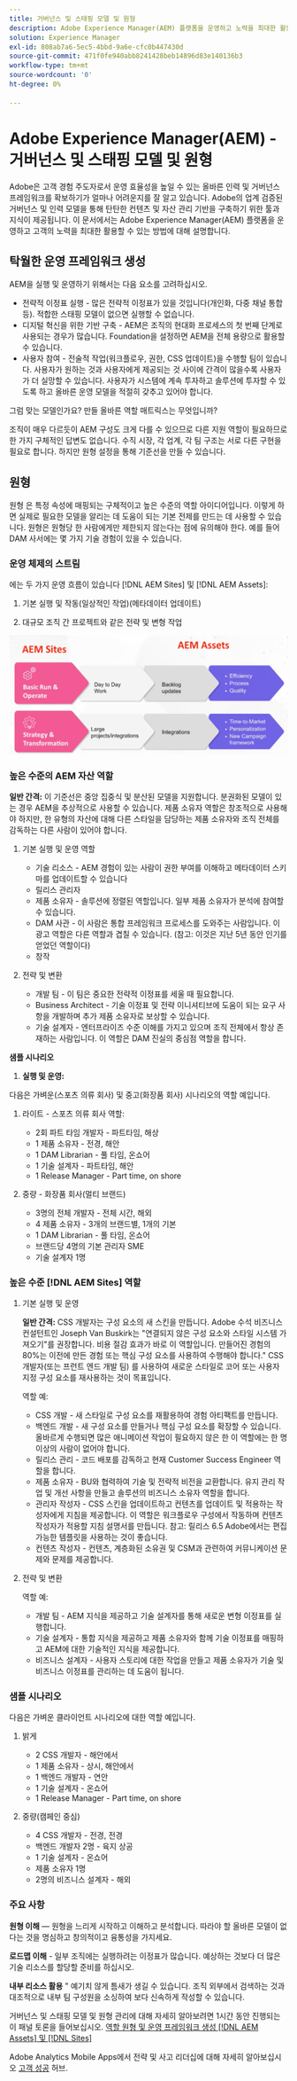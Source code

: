 ```yaml
---
title: 거버넌스 및 스태핑 모델 및 원형
description: Adobe Experience Manager(AEM) 플랫폼을 운영하고 노력을 최대한 활용할 수 있는 방법을 살펴볼 수 있습니다.
solution: Experience Manager
exl-id: 808ab7a6-5ec5-4bbd-9a6e-cfc0b447430d
source-git-commit: 471f0fe940abb8241428beb14896d83e140136b3
workflow-type: tm+mt
source-wordcount: '0'
ht-degree: 0%

---
```


# Adobe Experience Manager(AEM) - 거버넌스 및 스태핑 모델 및 원형

Adobe은 고객 경험 주도자로서 운영 효율성을 높일 수 있는 올바른 인력 및 거버넌스 프레임워크를 확보하기가 얼마나 어려운지를 잘 알고 있습니다. Adobe의 업계 검증된 거버넌스 및 인력 모델을 통해 탄탄한 컨텐츠 및 자산 관리 기반을 구축하기 위한 툴과 지식이 제공됩니다. 이 문서에서는 Adobe Experience Manager(AEM) 플랫폼을 운영하고 고객의 노력을 최대한 활용할 수 있는 방법에 대해 설명합니다.

## 탁월한 운영 프레임워크 생성

AEM을 실행 및 운영하기 위해서는 다음 요소를 고려하십시오.

* 전략적 이정표 실행 - 많은 전략적 이정표가 있을 것입니다(개인화, 다중 채널 통합 등). 적합한 스태핑 모델이 없으면 실행할 수 없습니다.
* 디지털 혁신을 위한 기반 구축 - AEM은 조직의 현대화 프로세스의 첫 번째 단계로 사용되는 경우가 많습니다. Foundation을 설정하면 AEM을 전체 용량으로 활용할 수 있습니다.
* 사용자 참여 - 전술적 작업(워크플로우, 권한, CSS 업데이트)을 수행할 팀이 있습니다. 사용자가 원하는 것과 사용자에게 제공되는 것 사이에 간격이 많을수록 사용자가 더 실망할 수 있습니다. 사용자가 시스템에 계속 투자하고 솔루션에 투자할 수 있도록 하고 올바른 운영 모델을 적절히 갖추고 있어야 합니다.

그럼 맞는 모델인가요? 만들 올바른 역할 매트릭스는 무엇입니까?

조직이 매우 다르듯이 AEM 구성도 크게 다를 수 있으므로 다른 지원 역할이 필요하므로 한 가지 구체적인 답변도 없습니다. 수직 시장, 각 업계, 각 팀 구조는 서로 다른 구현을 필요로 합니다. 하지만 원형 설정을 통해 기준선을 만들 수 있습니다.

## 원형

원형 은 특정 속성에 매핑되는 구체적이고 높은 수준의 역할 아이디어입니다. 이렇게 하면 실제로 필요한 모델을 알리는 데 도움이 되는 기본 전제를 만드는 데 사용할 수 있습니다. 원형은 원형당 한 사람에게만 제한되지 않는다는 점에 유의해야 한다. 예를 들어 DAM 사서에는 몇 가지 기술 경험이 있을 수 있습니다.

### 운영 체제의 스트림

에는 두 가지 운영 흐름이 있습니다 [!DNL AEM Sites] 및 [!DNL AEM Assets]:

1. 기본 실행 및 작동(일상적인 작업)(메타데이터 업데이트)

1. 대규모 조직 간 프로젝트와 같은 전략 및 변형 작업

![운영화 스트림](assets/streams-of-operationalization.png)

### 높은 수준의 AEM 자산 역할

**일반 간격:** 이 기준선은 중앙 집중식 및 분산된 모델을 지원합니다. 분권화된 모델이 있는 경우 AEM을 추상적으로 사용할 수 있습니다. 제품 소유자 역할은 창조적으로 사용해야 하지만, 한 유형의 자산에 대해 다른 스타일을 담당하는 제품 소유자와 조직 전체를 감독하는 다른 사람이 있어야 합니다.

1. 기본 실행 및 운영 역할

   * 기술 리소스 - AEM 경험이 있는 사람이 권한 부여를 이해하고 메타데이터 스키마를 업데이트할 수 있습니다
   * 릴리스 관리자
   * 제품 소유자 - 솔루션에 정렬된 역할입니다. 일부 제품 소유자가 분석에 참여할 수 있습니다.
   * DAM 사관 - 이 사람은 통합 프레임워크 프로세스를 도와주는 사람입니다. 이 광고 역할은 다른 역할과 겹칠 수 있습니다. (참고: 이것은 지난 5년 동안 인기를 얻었던 역할이다)
   * 창작

1. 전략 및 변환

   * 개발 팀 - 이 팀은 중요한 전략적 이정표를 세울 때 필요합니다.
   * Business Architect - 기술 이정표 및 전략 이니셔티브에 도움이 되는 요구 사항을 개발하며 추가 제품 소유자로 보상할 수 있습니다.
   * 기술 설계자 - 엔터프라이즈 수준 이해를 가지고 있으며 조직 전체에서 항상 존재하는 사람입니다. 이 역할은 DAM 진실의 중심점 역할을 합니다.

**샘플 시나리오**

1. **실행 및 운영:**

다음은 가벼운(스포츠 의류 회사) 및 중고(화장품 회사) 시나리오의 역할 예입니다.

1. 라이트 - 스포츠 의류 회사 역할:

   * 2회 파트 타임 개발자 - 파트타임, 해상
   * 1 제품 소유자 - 전경, 해안
   * 1 DAM Librarian - 풀 타임, 온쇼어
   * 1 기술 설계자 - 파트타임, 해안
   * 1 Release Manager - Part time, on shore

1. 중량 - 화장품 회사(멀티 브랜드)

   * 3명의 전체 개발자 - 전체 시간, 해외
   * 4 제품 소유자 - 3개의 브랜드별, 1개의 기본
   * 1 DAM Librarian - 풀 타임, 온쇼어
   * 브랜드당 4명의 기본 관리자 SME
   * 기술 설계자 1명

### 높은 수준 [!DNL AEM Sites] 역할

1. 기본 실행 및 운영

   **일반 간격:** CSS 개발자는 구성 요소의 새 스킨을 만듭니다. Adobe 수석 비즈니스 컨설턴트인 Joseph Van Buskirk는 &quot;연결되지 않은 구성 요소와 스타일 시스템 가져오기&quot;를 권장합니다. 비용 절감 효과가 바로 이 역할입니다. 만들어진 경험의 80%는 이전에 만든 경험 또는 핵심 구성 요소를 사용하여 수행해야 합니다.&quot; CSS 개발자(또는 프런트 엔드 개발 팀) 를 사용하여 새로운 스타일로 코어 또는 사용자 지정 구성 요소를 재사용하는 것이 목표입니다.

   역할 예:

   * CSS 개발 - 새 스타일로 구성 요소를 재활용하여 경험 아티팩트를 만듭니다.
   * 백엔드 개발 - 새 구성 요소를 만들거나 핵심 구성 요소를 확장할 수 있습니다. 올바르게 수행되면 많은 애니메이션 작업이 필요하지 않은 한 이 역할에는 한 명 이상의 사람이 없어야 합니다.
   * 릴리스 관리 - 코드 배포를 감독하고 현재 Customer Success Engineer 역할을 합니다.
   * 제품 소유자 - BU와 협력하여 기술 및 전략적 비전을 교환합니다. 유지 관리 작업 및 개선 사항을 만들고 솔루션의 비즈니스 소유자 역할을 합니다.
   * 관리자 작성자 - CSS 스킨을 업데이트하고 컨텐츠를 업데이트 및 적용하는 작성자에게 지침을 제공합니다. 이 역할은 워크플로우 구성에서 작동하며 컨텐츠 작성자가 적용할 지침 설명서를 만듭니다. 참고: 릴리스 6.5 Adobe에서는 편집 가능한 템플릿을 사용하는 것이 좋습니다.
   * 컨텐츠 작성자 - 컨텐츠, 계층화된 소유권 및 CSM과 관련하여 커뮤니케이션 문제와 문제를 제공합니다.

1. 전략 및 변환

   역할 예:

   * 개발 팀 - AEM 지식을 제공하고 기술 설계자를 통해 새로운 변형 이정표를 실행합니다.
   * 기술 설계자 - 통합 지식을 제공하고 제품 소유자와 함께 기술 이정표를 매핑하고 AEM에 대한 기술적인 지식을 제공합니다.
   * 비즈니스 설계자 - 사용자 스토리에 대한 작업을 만들고 제품 소유자가 기술 및 비즈니스 이정표를 관리하는 데 도움이 됩니다.

### 샘플 시나리오

다음은 가벼운 클라이언트 시나리오에 대한 역할 예입니다.

1. 밝게

   * 2 CSS 개발자 - 해안에서
   * 1 제품 소유자 - 상시, 해안에서
   * 1 백엔드 개발자 - 연안
   * 1 기술 설계자 - 온쇼어
   * 1 Release Manager - Part time, on shore

1. 중량(캠페인 중심)

   * 4 CSS 개발자 - 전경, 전경
   * 백엔드 개발자 2명 - 육지 상공
   * 1 기술 설계자 - 온쇼어
   * 제품 소유자 1명
   * 2명의 비즈니스 설계자 - 해외

### 주요 사항

**원형 이해** — 원형을 느리게 시작하고 이해하고 분석합니다. 따라야 할 올바른 모델이 없다는 것을 명심하고 창의적이고 융통성을 가지세요.

**로드맵 이해** - 일부 조직에는 실행하려는 이정표가 많습니다. 예상하는 것보다 더 많은 기술 리소스를 할당할 준비를 하십시오.

**내부 리소스 활용** &quot; 예기치 않게 틈새가 생길 수 있습니다. 조직 외부에서 검색하는 것과 대조적으로 내부 팀 구성원을 소싱하여 보다 신속하게 작성할 수 있습니다.

거버넌스 및 스태핑 모델 및 원형 관리에 대해 자세히 알아보려면 1시간 동안 진행되는 이 패널 토론을 들어보십시오. [역할 원형 및 운영 프레임워크 생성 [!DNL AEM Assets] 및 [!DNL Sites]](https://adobecustomersuccess.adobeconnect.com/p8ml5nmy0758mp4/)

Adobe Analytics Mobile Apps에서 전략 및 사고 리더십에 대해 자세히 알아보십시오 [고객 성공](https://experienceleague.corp.adobe.com/docs/customer-success/customer-success/overview.html) 허브.
